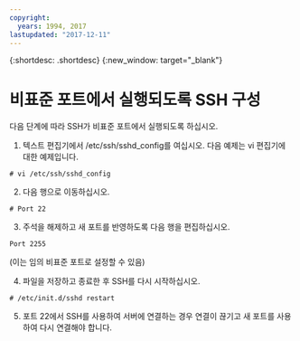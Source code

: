 ```yaml
---
copyright:
  years: 1994, 2017
lastupdated: "2017-12-11"
---
```


{:shortdesc: .shortdesc}
{:new_window: target="_blank"}

# 비표준 포트에서 실행되도록 SSH 구성

다음 단계에 따라 SSH가 비표준 포트에서 실행되도록 하십시오.

1. 텍스트 편집기에서 /etc/ssh/sshd_config를 여십시오. 다음 예제는 vi 편집기에 대한 예제입니다.
```
# vi /etc/ssh/sshd_config
```
 
2. 다음 행으로 이동하십시오.
```
# Port 22
```
 
3. 주석을 해제하고 새 포트를 반영하도록 다음 행을 편집하십시오.
```
Port 2255
``` 
(이는 임의 비표준 포트로 설정할 수 있음)

4. 파일을 저장하고 종료한 후 SSH를 다시 시작하십시오.
```
# /etc/init.d/sshd restart
```

5. 포트 22에서 SSH를 사용하여 서버에 연결하는 경우 연결이 끊기고 새 포트를 사용하여 다시 연결해야 합니다.
